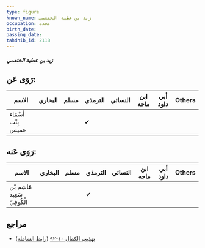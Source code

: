 ```yaml
---
type: figure
known_name: زيد بن عطية الخثعمي
occupation: محدث
birth_date:
passing_date:
tahdhib_id: 2118
---
```

##### زيد بن عطية الخثعمي

## رَوَى عَن:
| الاسم               | البخاري | مسلم | الترمذي | النسائي | ابن ماجه | أبي داود | Others |
| ------------------- | ------- | ---- | ------- | ------- | -------- | -------- | ------ |
| أَسْمَاء بِنْت عميس |         |      | ✔       |         |          |          |        |
## رَوَى عَنه:
| الاسم                        | البخاري | مسلم | الترمذي | النسائي | ابن ماجه | أبي داود | Others |
| ---------------------------- | ------- | ---- | ------- | ------- | -------- | -------- | ------ |
| هَاشِم بْن سَعِيد الْكُوفِيّ |         |      | ✔       |         |          |          |        |
## مراجع
- [تهذيب الكمال ١٠-٩٢](obsidian://open?vault=Tahdhib-al-Kamal&file=Figures/٢١١٨-زيد%20بن%20عطية%20الخثعمي) ([رابط الشاملة](https://shamela.ws/book/3722/4864))